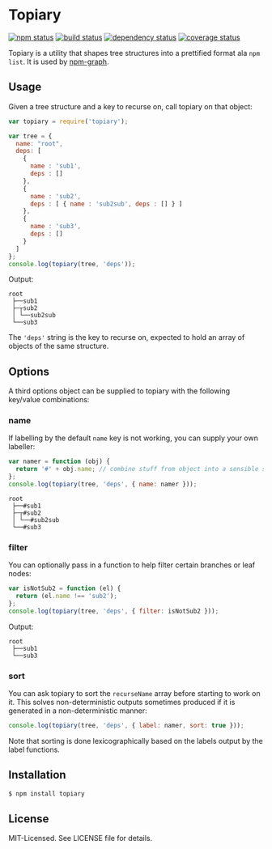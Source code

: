 # Topiary
[![npm status](http://img.shields.io/npm/v/topiary.svg)](https://www.npmjs.org/package/topiary)
[![build status](https://secure.travis-ci.org/clux/topiary.svg)](http://travis-ci.org/clux/topiary)
[![dependency status](https://david-dm.org/clux/topiary.svg)](https://david-dm.org/clux/topiary)
[![coverage status](http://img.shields.io/coveralls/clux/topiary.svg)](https://coveralls.io/r/clux/topiary)

Topiary is a utility that shapes tree structures into a prettified format ala `npm list`.
It is used by [npm-graph](https://npmjs.org/package/npm-graph).

## Usage
Given a tree structure and a key to recurse on, call topiary on that object:

```js
var topiary = require('topiary');

var tree = {
  name: "root",
  deps: [
    {
      name : 'sub1',
      deps : []
    },
    {
      name : 'sub2',
      deps : [ { name : 'sub2sub', deps : [] } ]
    },
    {
      name : 'sub3',
      deps : []
    }
  ]
};
console.log(topiary(tree, 'deps'));
```

Output:
```
root
 ├──sub1
 ├─┬sub2
 │ └──sub2sub
 └──sub3
```

The `'deps'` string is the key to recurse on, expected to hold an array of objects of the same structure.

## Options
A third options object can be supplied to topiary with the following key/value combinations:

### name
If labelling by the default `name` key is not working, you can supply your own labeller:

```js
var namer = function (obj) {
  return '#' + obj.name; // combine stuff from object into a sensible string
};
console.log(topiary(tree, 'deps', { name: namer }));
```

```
root
 ├──#sub1
 ├─┬#sub2
 │ └──#sub2sub
 └──#sub3
```

### filter
You can optionally pass in a function to help filter certain branches or leaf nodes:

```js
var isNotSub2 = function (el) {
  return (el.name !== 'sub2');
};
console.log(topiary(tree, 'deps', { filter: isNotSub2 }));
```

Output:
```
root
 ├──sub1
 └──sub3
```

### sort
You can ask topiary to sort the `recurseName` array before starting to work on it. This solves non-deterministic outputs sometimes produced if it is generated in a non-deterministic manner:

```js
console.log(topiary(tree, 'deps', { label: namer, sort: true }));
```

Note that sorting is done lexicographically based on the labels output by the label functions.

## Installation

```bash
$ npm install topiary
```

## License
MIT-Licensed. See LICENSE file for details.
